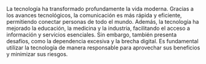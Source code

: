 La tecnología ha transformado profundamente la vida moderna. Gracias a los avances tecnológicos, la comunicación es más rápida y eficiente, permitiendo conectar personas de todo el mundo. Además, la tecnología ha mejorado la educación, la medicina y la industria, facilitando el acceso a información y servicios esenciales. Sin embargo, también presenta desafíos, como la dependencia excesiva y la brecha digital. Es fundamental utilizar la tecnología de manera responsable para aprovechar sus beneficios y minimizar sus riesgos.